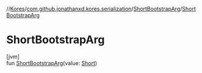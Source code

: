 //[Kores](../../../index.md)/[com.github.jonathanxd.kores.serialization](../index.md)/[ShortBootstrapArg](index.md)/[ShortBootstrapArg](-short-bootstrap-arg.md)

# ShortBootstrapArg

[jvm]\
fun [ShortBootstrapArg](-short-bootstrap-arg.md)(value: [Short](https://kotlinlang.org/api/latest/jvm/stdlib/kotlin/-short/index.html))
